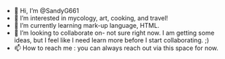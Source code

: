 - 👋 Hi, I’m @SandyG661
- 👀 I’m interested in mycology, art, cooking, and travel! 
- 🌱 I’m currently learning mark-up language, HTML. 
- 💞️ I’m looking to collaborate on- not sure right now. I am getting some ideas, but I feel like I need learn more before I start collaborating. ;) 
- 📫 How to reach me : you can always reach out via this space for now. 

<!---
SandyG661/SandyG661 is a ✨ special ✨ repository because its `README.md` (this file) appears on your GitHub profile.
You can click the Preview link to take a look at your changes.
--->
